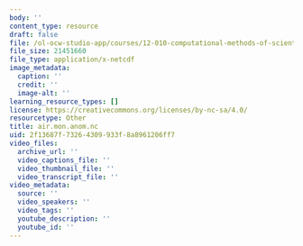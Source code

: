 ```yaml
---
body: ''
content_type: resource
draft: false
file: /ol-ocw-studio-app/courses/12-010-computational-methods-of-scientific-programming-fall-2024/airmonanom.nc
file_size: 21451660
file_type: application/x-netcdf
image_metadata:
  caption: ''
  credit: ''
  image-alt: ''
learning_resource_types: []
license: https://creativecommons.org/licenses/by-nc-sa/4.0/
resourcetype: Other
title: air.mon.anom.nc
uid: 2f13687f-7326-4309-933f-8a8961206ff7
video_files:
  archive_url: ''
  video_captions_file: ''
  video_thumbnail_file: ''
  video_transcript_file: ''
video_metadata:
  source: ''
  video_speakers: ''
  video_tags: ''
  youtube_description: ''
  youtube_id: ''
---
```

